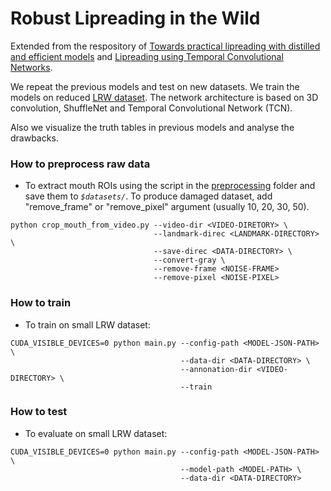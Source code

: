 # Robust Lipreading in the Wild

Extended from the respository of [Towards practical lipreading with distilled and efficient models](https://sites.google.com/view/audiovisual-speech-recognition#h.p_f7ihgs_dULaj) and [Lipreading using Temporal Convolutional Networks](https://sites.google.com/view/audiovisual-speech-recognition#h.p_jP6ptilqb75s). 

We repeat the previous models and test on new datasets. We train the models on reduced [LRW dataset](http://www.robots.ox.ac.uk/~vgg/data/lip_reading/lrw1.html). The network architecture is based on 3D convolution, ShuffleNet and Temporal Convolutional Network (TCN). 

Also we visualize the truth tables in previous models and analyse the drawbacks.


### How to preprocess raw data

* To extract mouth ROIs using the script in the [preprocessing](./preprocessing) folder and save them to *`$datasets/`*. To produce damaged dataset, add "remove_frame" or "remove_pixel" argument (usually 10, 20, 30, 50).

```Shell
python crop_mouth_from_video.py --video-dir <VIDEO-DIRETORY> \
                                --landmark-direc <LANDMARK-DIRECTORY> \
                                --save-direc <DATA-DIRECTORY> \
                                --convert-gray \
                                --remove-frame <NOISE-FRAME>
                                --remove-pixel <NOISE-PIXEL>
```

### How to train

* To train on small LRW dataset:

```Shell
CUDA_VISIBLE_DEVICES=0 python main.py --config-path <MODEL-JSON-PATH> \
                                      --data-dir <DATA-DIRECTORY> \
                                      --annonation-dir <VIDEO-DIRECTORY> \
                                      --train
```


### How to test

* To evaluate on small LRW dataset:

```Shell
CUDA_VISIBLE_DEVICES=0 python main.py --config-path <MODEL-JSON-PATH> \
                                      --model-path <MODEL-PATH> \
                                      --data-dir <DATA-DIRECTORY>
```

